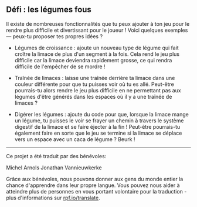 ## Défi : les légumes fous

Il existe de nombreuses fonctionnalités que tu peux ajouter à ton jeu pour le rendre plus difficile et divertissant pour le joueur ! Voici quelques exemples — peux-tu proposer tes propres idées ?

+ Légumes de croissance : ajoute un nouveau type de légume qui fait croître la limace de plus d'un segment à la fois. Cela rend le jeu plus difficile car la limace deviendra rapidement grosse, ce qui rendra difficile de l'empêcher de se mordre !

+ Traînée de limaces : laisse une traînée derrière ta limace dans une couleur différente pour que tu puisses voir où tu es allé. Peut-être pourrais-tu alors rendre le jeu plus difficile en ne permettant pas aux légumes d'être générés dans les espaces où il y a une traînée de limaces ?

+ Digérer les légumes : ajoute du code pour que, lorsque la limace mange un légume, tu puisses le voir se frayer un chemin à travers le système digestif de la limace et se faire éjecter à la fin ! Peut-être pourrais-tu également faire en sorte que le jeu se termine si la limace se déplace vers un espace avec un caca de légume ? Beurk !

***

Ce projet a été traduit par des bénévoles:

Michel Arnols
Jonathan Vannieuwkerke

Grâce aux bénévoles, nous pouvons donner aux gens du monde entier la chance d'apprendre dans leur propre langue. Vous pouvez nous aider à atteindre plus de personnes en vous portant volontaire pour la traduction - plus d'informations sur [rpf.io/translate](https://rpf.io/translate).
